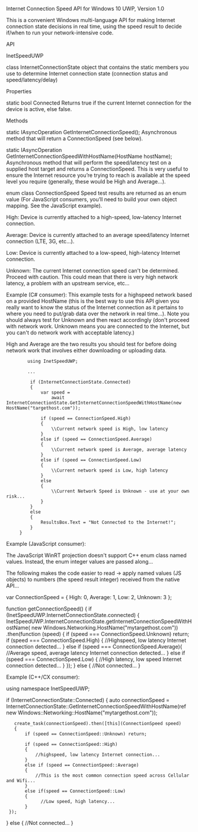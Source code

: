 Internet Connection Speed API for Windows 10 UWP, Version 1.0

This is a convenient Windows multi-language API for making Internet connection state decisions in real time, using the speed result to decide if/when to run your network-intensive code. 

API

InetSpeedUWP

 class InternetConnectionState 
 object that contains the static members you use to determine Internet connection state (connection status and speed/latency/delay) 

 Properties 

 static bool Connected 
 Returns true if the current Internet connection for the device is active, else false. 

 Methods 

 static IAsyncOperation<ConnectionSpeed> GetInternetConnectionSpeed(); 
 Asynchronous method that will return a ConnectionSpeed (see below). 

static IAsyncOperation<ConnectionSpeed> GetInternetConnectionSpeedWithHostName(HostName hostName); 
Asynchronous method that will perform the speed/latency test on a supplied host target and returns a ConnectionSpeed. This is very useful to ensure the Internet resource you’re trying to reach is available at the speed level you require (generally, these would be High and Average…). 

enum class ConnectionSpeed 
Speed test results are returned as an enum value (For JavaScript consumers, you’ll need to build your own object mapping. See the JavaScript example). 

High: Device is currently attached to a high-speed, low-latency Internet connection. 

Average: Device is currently attached to an average speed/latency Internet connection (LTE, 3G, etc…). 

Low: Device is currently attached to a low-speed, high-latency Internet connection. 

Unknown: The current Internet connection speed can't be determined. Proceed with caution. This could mean that there is very high network latency, a problem with an upstream service, etc... 

Example (C# consumer): 
This example tests for a highspeed network based on a provided HostName (this is the best way to use this API given you really want to know the status of the Internet connection as it pertains to where you need to put/grab data over the network in real time...). Note you should always test for Unknown and then react accordingly (don't proceed with network work. Unknown means you are connected to the Internet, but you can't do network work with acceptable latency.) 

 High and Average are the two results you should test for before doing network work that involves either downloading or uploading data.

            using InetSpeedUWP;

            ...

             if (InternetConnectionState.Connected) 
             { 
                 var speed = 
                     await InternetConnectionState.GetInternetConnectionSpeedWithHostName(new HostName("targethost.com")); 
             
                 if (speed == ConnectionSpeed.High) 
                 { 
                     \\Current network speed is High, low latency 
                 } 
                 else if (speed == ConnectionSpeed.Average) 
                 { 
                     \\Current network speed is Average, average latency 
                 } 
                 else if (speed == ConnectionSpeed.Low) 
                 { 
                     \\Current network speed is Low, high latency 
                 } 
                 else 
                 { 
                     \\Current Network Speed is Unknown - use at your own risk... 
                 } 
             } 
             else 
             { 
                 ResultsBox.Text = "Not Connected to the Internet!"; 
             } 
         } 

Example (JavaScript consumer): 

The JavaScript WinRT projection doesn't support C++ enum class named values. Instead, the enum integer values are passed along... 

The following makes the code easier to read -> apply named values (JS objects) to numbers (the speed result integer) received from the native API... 
   
   var ConnectionSpeed = { High: 0, Average: 1, Low: 2, Unknown: 3 }; 

   function getConnectionSpeed() { 
       if (InetSpeedUWP.InternetConnectionState.connected) { 
               InetSpeedUWP.InternetConnectionState.getInternetConnectionSpeedWithHostName( 
                 new Windows.Networking.HostName("mytargethost.com")) 
                 .then(function (speed) { 
                 if (speed === ConnectionSpeed.Unknown) return; 
                 if (speed === ConnectionSpeed.High) { 
                           //Highspeed, low latency Internet connection detected... 
                 } 
                 else if  (speed === ConnectionSpeed.Average){ 
                           //Average speed, average latency Internet connection detected... 
                 } 
                 else if (speed ===  ConnectionSpeed.Low) { 
                           //High latency, low speed Internet connection detected... 
                 } 
           }); 
       } 
       else { 
                 //Not connected... 
 } 

Example (C++/CX consumer): 

using namespace InetSpeedUWP;

 if (InternetConnectionState::Connected) 
 { 
       auto connectionSpeed = InternetConnectionState::GetInternetConnectionSpeedWithHostName(ref new Windows::Networking::HostName("mytargethost.com")); 

       create_task(connectionSpeed).then([this](ConnectionSpeed speed) 
       { 
           if (speed == ConnectionSpeed::Unknown) return; 

           if (speed == ConnectionSpeed::High) 
           { 
               //highspeed, low latency Internet connection... 
           } 
           else if (speed == ConnectionSpeed::Average) 
           { 
               //This is the most common connection speed across Cellular and Wifi... 
           } 
           else if(speed == ConnectionSpeed::Low) 
           { 
                 //Low speed, high latency... 
           } 
     }); 
 } 
 else 
 { 
     //Not connected... 
 } 
